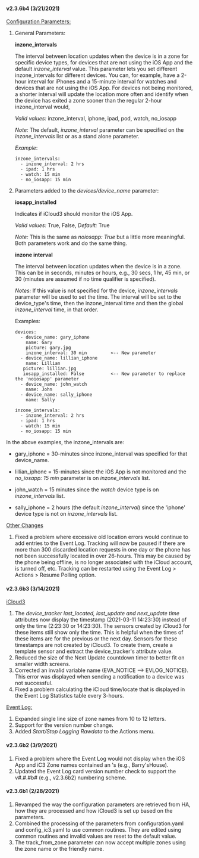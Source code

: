#### v2.3.6b4 (3/21/2021)



<u>Configuration Parameters:</u>

1. General Parameters:

   **inzone_intervals**

   The interval between location updates when the device is in a zone for specific device types, for devices that are not using the iOS App and the default *inzone_interval* value. This parameter lets you set different inzone_intervals for different devices. You can, for example, have a 2-hour interval for iPhones and a 15-minute interval for watches and devices that are not using the iOS App. For devices not being monitored, a shorter interval will update the location more often and identify when the device has exited a zone sooner than the regular 2-hour inzone_interval would,

   *Valid values:* inzone_interval, iphone, ipad, pod, watch, no_iosapp

   *Note:* The default, *inzone_interval* parameter can be specified on the *inzone_intervals* list or as a stand alone parameter.

   *Example*:

   ```
   inzone_intervals:
     - inzone_interval: 2 hrs
     - ipad: 1 hrs
     - watch: 15 min
     - no_iosapp: 15 min
   ```

2. Parameters added to the *devices/device_name* parameter:

   **iosapp_installed**  

   Indicates if iCloud3 should monitor the iOS App. 

   *Valid values:* True, False,  *Default:* True

   *Note:* This is the same as *noiosapp: True* but a little more meaningful. Both parameters work and do the same thing.

   **inzone interval**   

   The interval between location updates when the device is in a zone.  This can be in seconds, minutes or hours, e.g., 30 secs, 1 hr, 45 min, or 30 (minutes are assumed if no time qualifier is specified).

   *Notes:* If this value is not specified for the device, *inzone_intervals* parameter will be used to set the time. The interval will be set to the device_type's time, then the inzone_interval time and then the global *inzone_interval* time, in that order.
   
     
   
   Examples:
	```
	devices:
	  - device_name: gary_iphone
	    name: Gary
	    picture: gary.jpg
	    inzone_interval: 30 min			<-- New parameter
	  - device_name: lillian_iphone
	    name: Lillian
       picture: lillian.jpg
       iosapp_installed: False			<-- New parameter to replace the 'noiosapp' parameter
	  - device_name: john_watch
	    name: John
	  - device_name: sally_iphone
	    name: Sally
	    
	inzone_intervals:
	  - inzone_interval: 2 hrs
	  - ipad: 1 hrs
	  - watch: 15 min
	  - no_iosapp: 15 min
	```


In the above examples, the inzone_intervals are:

- gary_iphone = 30-minutes since inzone_interval was specified for that device_name.

- lillian_iphone = 15-minutes since the iOS App is not monitored and the *no_iosapp: 15 min* parameter is on *inzone_intervals* list.

- john_watch = 15 minutes since the *watch* device type is on *inzone_intervals* list.

- sally_iphone = 2 hours (the default *inzone_interval*) since the 'iphone' device type is not on *inzone_intervals* list.

<u>Other Changes</u>

1. Fixed a problem where excessive old location errors would continue to add entries to the Event Log. Tracking will now be paused if there are more than 300 discarded location requests in one day or the phone has not been successfully located in over 26-hours. This may be caused by the phone being offline, is no longer associated with the iCloud account, is turned off, etc. Tracking can be restarted using the Event Log > Actions > Resume Polling option.

#### v2.3.6b3 (3/14/2021)

<u>iCloud3</u>

1. The *device_tracker last_located, last_update and next_update time* attributes now display the timestamp (2021-03-11 14:23:30) instead of only the time (2:23:30 or 14:23:30). The sensors created by iCloud3 for these items still show only the time. This is helpful when the times of these items are for the previous or the next day. Sensors for these timestamps are not created by iCloud3. To create them, create a template sensor and extract the device_tracker's attribute value.
2. Reduced the size of the Next Update countdown timer to better fit on smaller width screens.
3. Corrected an invalid variable name (EVA_NOTICE --> EVLOG_NOTICE). This error was displayed when sending a notification to a device was not successful.
4. Fixed a problem calculating the iCloud time/locate that is displayed in the Event Log Statistics table every 3-hours.

<u>Event Log:</u>

1. Expanded single line size of zone names from 10 to 12 letters.
2. Support for the version number change.
3. Added *Start/Stop Logging Rawdata* to the Actions menu.

#### v2.3.6b2 (3/9/2021)

1. Fixed a problem where the Event Log would not display when the iOS App and iC3 Zone names contained an 's (e.g., Barry'sHouse). 
2. Updated the Event Log card version number check to support the v#.#.#b# (e.g., v2.3.6b2) numbering scheme.

#### v2.3.6b1 (2/28/2021)

1. Revamped the way the configuration parameters are retrieved from HA, how they are processed and how iCloud3 is set up based on the parameters.
2. Combined the processing of the parameters from configuration.yaml and config_ic3.yaml to use common routines. They are edited using common routines and invalid values are reset to the default value.
3. The track_from_zone parameter can now accept multiple zones using the zone name or the friendly name.

```

```